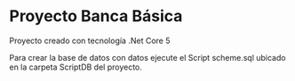 # Proyecto Banca Básica

Proyecto creado con tecnología .Net Core 5

Para crear la base de datos con datos ejecute el Script scheme.sql ubicado en la carpeta ScriptDB del proyecto.
